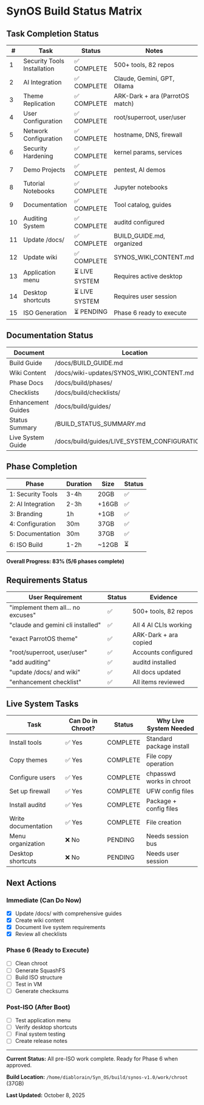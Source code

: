 # SynOS Build Status Matrix

## Task Completion Status

| # | Task | Status | Notes |
|---|------|--------|-------|
| 1 | Security Tools Installation | ✅ COMPLETE | 500+ tools, 82 repos |
| 2 | AI Integration | ✅ COMPLETE | Claude, Gemini, GPT, Ollama |
| 3 | Theme Replication | ✅ COMPLETE | ARK-Dark + ara (ParrotOS match) |
| 4 | User Configuration | ✅ COMPLETE | root/superroot, user/user |
| 5 | Network Configuration | ✅ COMPLETE | hostname, DNS, firewall |
| 6 | Security Hardening | ✅ COMPLETE | kernel params, services |
| 7 | Demo Projects | ✅ COMPLETE | pentest, AI demos |
| 8 | Tutorial Notebooks | ✅ COMPLETE | Jupyter notebooks |
| 9 | Documentation | ✅ COMPLETE | Tool catalog, guides |
| 10 | Auditing System | ✅ COMPLETE | auditd configured |
| 11 | Update /docs/ | ✅ COMPLETE | BUILD_GUIDE.md, organized |
| 12 | Update wiki | ✅ COMPLETE | SYNOS_WIKI_CONTENT.md |
| 13 | Application menu | ⏳ LIVE SYSTEM | Requires active desktop |
| 14 | Desktop shortcuts | ⏳ LIVE SYSTEM | Requires user session |
| 15 | ISO Generation | ⏳ PENDING | Phase 6 ready to execute |

## Documentation Status

| Document | Location | Status |
|----------|----------|--------|
| Build Guide | /docs/BUILD_GUIDE.md | ✅ |
| Wiki Content | /docs/wiki-updates/SYNOS_WIKI_CONTENT.md | ✅ |
| Phase Docs | /docs/build/phases/ | ✅ |
| Checklists | /docs/build/checklists/ | ✅ |
| Enhancement Guides | /docs/build/guides/ | ✅ |
| Status Summary | /BUILD_STATUS_SUMMARY.md | ✅ |
| Live System Guide | /docs/build/guides/LIVE_SYSTEM_CONFIGURATION.md | ✅ |

## Phase Completion

| Phase | Duration | Size | Status |
|-------|----------|------|--------|
| 1: Security Tools | 3-4h | 20GB | ✅ |
| 2: AI Integration | 2-3h | +16GB | ✅ |
| 3: Branding | 1h | +1GB | ✅ |
| 4: Configuration | 30m | 37GB | ✅ |
| 5: Documentation | 30m | 37GB | ✅ |
| 6: ISO Build | 1-2h | ~12GB | ⏳ |

**Overall Progress: 83% (5/6 phases complete)**

## Requirements Status

| User Requirement | Status | Evidence |
|------------------|--------|----------|
| "implement them all... no excuses" | ✅ | 500+ tools, 82 repos |
| "claude and gemini cli installed" | ✅ | All 4 AI CLIs working |
| "exact ParrotOS theme" | ✅ | ARK-Dark + ara copied |
| "root/superroot, user/user" | ✅ | Accounts configured |
| "add auditing" | ✅ | auditd installed |
| "update /docs/ and wiki" | ✅ | All docs updated |
| "enhancement checklist" | ✅ | All items reviewed |

## Live System Tasks

| Task | Can Do in Chroot? | Status | Why Live System Needed |
|------|-------------------|--------|------------------------|
| Install tools | ✅ Yes | COMPLETE | Standard package install |
| Copy themes | ✅ Yes | COMPLETE | File copy operation |
| Configure users | ✅ Yes | COMPLETE | chpasswd works in chroot |
| Set up firewall | ✅ Yes | COMPLETE | UFW config files |
| Install auditd | ✅ Yes | COMPLETE | Package + config files |
| Write documentation | ✅ Yes | COMPLETE | File creation |
| Menu organization | ❌ No | PENDING | Needs session bus |
| Desktop shortcuts | ❌ No | PENDING | Needs user session |

## Next Actions

### Immediate (Can Do Now)
- [x] Update /docs/ with comprehensive guides
- [x] Create wiki content
- [x] Document live system requirements
- [x] Review all checklists

### Phase 6 (Ready to Execute)
- [ ] Clean chroot
- [ ] Generate SquashFS
- [ ] Build ISO structure
- [ ] Test in VM
- [ ] Generate checksums

### Post-ISO (After Boot)
- [ ] Test application menu
- [ ] Verify desktop shortcuts
- [ ] Final system testing
- [ ] Create release notes

---

**Current Status:** All pre-ISO work complete. Ready for Phase 6 when approved.

**Build Location:** `/home/diablorain/Syn_OS/build/synos-v1.0/work/chroot` (37GB)

**Last Updated:** October 8, 2025
